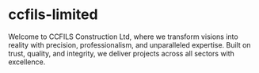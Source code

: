 # ccfils-limited
Welcome to CCFILS Construction Ltd, where we transform visions into reality with precision, professionalism, and unparalleled expertise. Built on trust, quality, and integrity, we deliver projects across all sectors with excellence.

